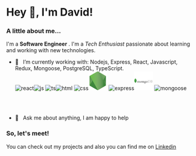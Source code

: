 <h1> Hey 👋, I'm David!</h1>
</h1>

### A little about me...
I'm a **Software Engineer** . I'm a *Tech Enthusiast* passionate about learning and working with new technologies.

- 🔭 &nbsp; I’m currently working with: Nodejs, Express, React, Javascript, Redux, Mongoose, PostgreSQL, TypeScript.<br/>
<img src="https://upload.wikimedia.org/wikipedia/commons/a/a7/React-icon.svg" alt="react" width=80/><img src="https://cdn.iconscout.com/icon/free/png-256/javascript-2752148-2284965.png" alt="js" width=50/> <img src="https://upload.wikimedia.org/wikipedia/commons/4/4c/Typescript_logo_2020.svg" alt="ts" width=50/><img src="https://cdn.icon-icons.com/icons2/2107/PNG/512/file_type_html_icon_130541.png" alt="html" width=55/> <img src="https://cdn-icons-png.flaticon.com/512/732/732190.png" alt="css" width=50 /><img src="https://raw.githubusercontent.com/github/explore/80688e429a7d4ef2fca1e82350fe8e3517d3494d/topics/nodejs/nodejs.png" alt="node" width=50/> <img src="https://camo.githubusercontent.com/4da8fbe32d03f3cd0c099af887ce14d1bff01c3325501bae56bc5ca9563548f9/68747470733a2f2f65787465726e616c2d636f6e74656e742e6475636b6475636b676f2e636f6d2f69752f3f753d6874747073253341253246253246766563746f7269666965642e636f6d253246696d61676573253246657870726573732d6a732d69636f6e2d32302e706e6726663d31266e6f66623d31" alt="express" width=50/><img src="https://raw.githubusercontent.com/github/explore/80688e429a7d4ef2fca1e82350fe8e3517d3494d/topics/mongodb/mongodb.png" alt="mongoDB" width=50/>    <img src="https://www.pngfind.com/pngs/m/430-4309574_mongoose-js-logo-hd-png-download.png" alt="mongoose" width=90/>
<br />
<br />



- 💬 &nbsp; Ask me about anything, I am happy to help


### So, let's meet!
You can check out my projects and also you can find me on [Linkedin](https://www.linkedin.com/in/davidlongaron/)
